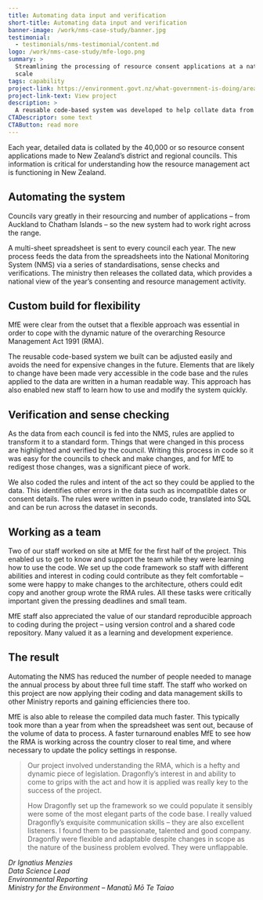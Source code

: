 ```yaml
---
title: Automating data input and verification
short-title: Automating data input and verification
banner-image: /work/nms-case-study/banner.jpg
testimonial:
  - testimonials/nms-testimonial/content.md
logo: /work/nms-case-study/mfe-logo.png
summary: >
  Streamlining the processing of resource consent applications at a national
  scale  
tags: capability
project-link: https://environment.govt.nz/what-government-is-doing/areas-of-work/rma/national-monitoring-system/
project-link-text: View project
description: >
  A reusable code-based system was developed to help collate data from the 40,000 resource consent applications that are made annually in New Zealand.
CTADescriptor: some text
CTAButton: read more
---
```

Each year, detailed data is collated by the 40,000 or so resource consent
applications made to New Zealand’s district and regional councils. This
information is critical for understanding how the resource management act is
functioning in New Zealand.

<!--more-->


## Automating the system

Councils vary greatly in their resourcing and number of applications – from Auckland to Chatham Islands – so the new system had to work right across the range.

A multi-sheet spreadsheet is sent to every council each year. The new process feeds the data from the spreadsheets into the National Monitoring System (NMS) via a series of standardisations, sense checks and verifications. The ministry then releases the collated data, which provides a national view of the year’s consenting and resource management activity.

## Custom build for flexibility

MfE were clear from the outset that a flexible approach was essential in order to cope with the dynamic nature of the overarching Resource Management Act 1991 (RMA).

The reusable code-based system we built can be adjusted easily and avoids the need for expensive changes in the future. Elements that are likely to change have been made very accessible in the code base and the rules applied to the data are written in a human readable way. This approach has also enabled new staff to learn how to use and modify the system quickly.

## Verification and sense checking

As the data from each council is fed into the NMS, rules are applied to transform it to a standard form. Things that were changed in this process are highlighted and verified by the council. Writing this process in code so it was easy for the councils to check and make changes, and for MfE to redigest those changes, was a significant piece of work.

We also coded the rules and intent of the act so they could be applied to the data. This identifies other errors in the data such as incompatible dates or consent details. The rules were written in pseudo code, translated into SQL and can be run across the dataset in seconds.

## Working as a team

Two of our staff worked on site at MfE for the first half of the project. This enabled us to get to know and support the team while they were learning how to use the code. We set up the code framework so staff with different abilities and interest in coding could contribute as they felt comfortable – some were happy to make changes to the architecture, others could edit copy and another group wrote the RMA rules. All these tasks were critically important given the pressing deadlines and small team.

MfE staff also appreciated the value of our standard reproducible approach to coding during the project – using version control and a shared code repository. Many valued it as a learning and development experience.  

## The result
Automating the NMS has reduced the number of people needed to manage the annual process by about three full time staff. The staff who worked on this project are now applying their coding and data management skills to other Ministry reports and gaining efficiencies there too.

MfE is also able to release the compiled data much faster. This typically took more than a year from when the spreadsheet was sent out, because of the volume of data to process. A faster turnaround enables MfE to see how the RMA is working across the country closer to real time, and where necessary to update the policy settings in response.  

> Our project involved understanding the RMA, which is a hefty and dynamic piece
> of legislation. Dragonfly’s interest in and ability to come to grips with the
> act and how it is applied was really key to the success of the project.
>
> How
> Dragonfly set up the framework so we could populate it sensibly were some of the
> most elegant parts of the code base. I really valued Dragonfly’s exquisite
> communication skills – they are also excellent listeners. I found them to be
> passionate, talented and good company.
> Dragonfly were flexible and adaptable
> despite changes in scope as the nature of the business problem evolved. They
> were unflappable.

<cite>Dr Ignatius Menzies <br />
Data Science Lead <br />
Environmental Reporting <br />
Ministry for the Environment – Manatū Mō Te Taiao </cite>

